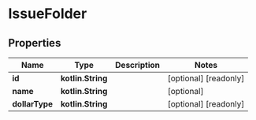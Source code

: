 
# IssueFolder

## Properties
Name | Type | Description | Notes
------------ | ------------- | ------------- | -------------
**id** | **kotlin.String** |  |  [optional] [readonly]
**name** | **kotlin.String** |  |  [optional]
**dollarType** | **kotlin.String** |  |  [optional] [readonly]



